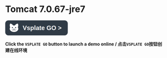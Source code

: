 # Tomcat 7.0.67-jre7

<a href="https://www.vsplate.com/?docker-compose=https://github.com/vsplate/dcenvs/tomcat/7.0.67-jre7"><img alt="VSPLATE GO" src="https://raw.githubusercontent.com/vsplate/images/master/vsgo_btn.png" width="200px"></a>

**Click the `VSPLATE GO` button to launch a demo online / 点击`VSPLATE GO`按钮创建在线环境**